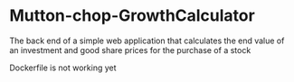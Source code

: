# Mutton-chop-GrowthCalculator
The back end of a simple web application that calculates the end value of an investment and good share prices for the purchase of a stock

Dockerfile is not working yet
